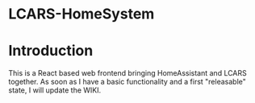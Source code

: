 # LCARS-HomeSystem


# Introduction
This is a React based web frontend bringing HomeAssistant and LCARS together. As soon as I have a basic functionality and a first "releasable" state, I will update the WIKI.
